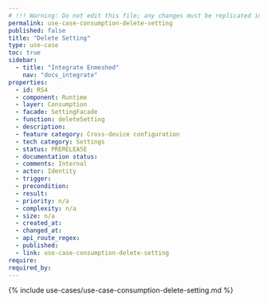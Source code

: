 ```yaml
---
# !!! Warning: Do not edit this file; any changes must be replicated in Excel !!!
permalink: use-case-consumption-delete-setting
published: false
title: "Delete Setting"
type: use-case
toc: true
sidebar:
  - title: "Integrate Enmeshed"
    nav: "docs_integrate"
properties:
  - id: RS4
  - component: Runtime
  - layer: Consumption
  - facade: SettingFacade
  - function: deleteSetting
  - description:
  - feature category: Cross-device configuration
  - tech category: Settings
  - status: PRERELEASE
  - documentation status:
  - comments: Internal
  - actor: Identity
  - trigger:
  - precondition:
  - result:
  - priority: n/a
  - complexity: n/a
  - size: n/a
  - created_at:
  - changed_at:
  - api_route_regex:
  - published:
  - link: use-case-consumption-delete-setting
require:
required_by:
---
```


{% include use-cases/use-case-consumption-delete-setting.md %}
